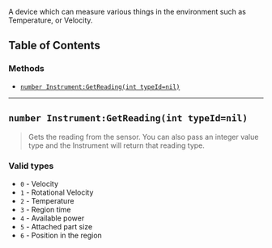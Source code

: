 A device which can measure various things in the environment such as Temperature, or Velocity.

## Table of Contents

### Methods
* [`number Instrument:GetReading(int typeId=nil)`](#number-instrumentgetreadingint-typeidnil)

___

## `number Instrument:GetReading(int typeId=nil)`

> Gets the reading from the sensor. You can also pass an integer value type and the Instrument will return that reading type.

### Valid types
* `0` - Velocity
* `1` - Rotational Velocity
* `2` - Temperature
* `3` - Region time
* `4` - Available power
* `5` - Attached part size
* `6` - Position in the region